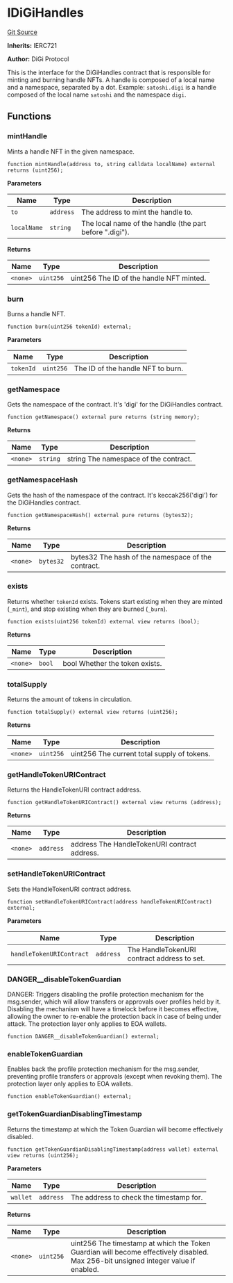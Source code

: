 # IDiGiHandles
[Git Source](https://github.com/digiv3rse/core-contracts/blob/5454b58664fab805b6888a68ff40915d251f32f3/contracts/interfaces/IDiGiHandles.sol)

**Inherits:**
IERC721

**Author:**
DiGi Protocol

This is the interface for the DiGiHandles contract that is responsible for minting and burning handle NFTs.
A handle is composed of a local name and a namespace, separated by a dot.
Example: `satoshi.digi` is a handle composed of the local name `satoshi` and the namespace `digi`.


## Functions
### mintHandle

Mints a handle NFT in the given namespace.


```solidity
function mintHandle(address to, string calldata localName) external returns (uint256);
```
**Parameters**

|Name|Type|Description|
|----|----|-----------|
|`to`|`address`|The address to mint the handle to.|
|`localName`|`string`|The local name of the handle (the part before ".digi").|

**Returns**

|Name|Type|Description|
|----|----|-----------|
|`<none>`|`uint256`|uint256 The ID of the handle NFT minted.|


### burn

Burns a handle NFT.


```solidity
function burn(uint256 tokenId) external;
```
**Parameters**

|Name|Type|Description|
|----|----|-----------|
|`tokenId`|`uint256`|The ID of the handle NFT to burn.|


### getNamespace

Gets the namespace of the contract. It's 'digi' for the DiGiHandles contract.


```solidity
function getNamespace() external pure returns (string memory);
```
**Returns**

|Name|Type|Description|
|----|----|-----------|
|`<none>`|`string`|string The namespace of the contract.|


### getNamespaceHash

Gets the hash of the namespace of the contract. It's keccak256('digi') for the DiGiHandles contract.


```solidity
function getNamespaceHash() external pure returns (bytes32);
```
**Returns**

|Name|Type|Description|
|----|----|-----------|
|`<none>`|`bytes32`|bytes32 The hash of the namespace of the contract.|


### exists

Returns whether `tokenId` exists.
Tokens start existing when they are minted (`_mint`),
and stop existing when they are burned (`_burn`).


```solidity
function exists(uint256 tokenId) external view returns (bool);
```
**Returns**

|Name|Type|Description|
|----|----|-----------|
|`<none>`|`bool`|bool Whether the token exists.|


### totalSupply

Returns the amount of tokens in circulation.


```solidity
function totalSupply() external view returns (uint256);
```
**Returns**

|Name|Type|Description|
|----|----|-----------|
|`<none>`|`uint256`|uint256 The current total supply of tokens.|


### getHandleTokenURIContract

Returns the HandleTokenURI contract address.


```solidity
function getHandleTokenURIContract() external view returns (address);
```
**Returns**

|Name|Type|Description|
|----|----|-----------|
|`<none>`|`address`|address The HandleTokenURI contract address.|


### setHandleTokenURIContract

Sets the HandleTokenURI contract address.


```solidity
function setHandleTokenURIContract(address handleTokenURIContract) external;
```
**Parameters**

|Name|Type|Description|
|----|----|-----------|
|`handleTokenURIContract`|`address`|The HandleTokenURI contract address to set.|


### DANGER__disableTokenGuardian

DANGER: Triggers disabling the profile protection mechanism for the msg.sender, which will allow
transfers or approvals over profiles held by it.
Disabling the mechanism will have a timelock before it becomes effective, allowing the owner to re-enable
the protection back in case of being under attack.
The protection layer only applies to EOA wallets.


```solidity
function DANGER__disableTokenGuardian() external;
```

### enableTokenGuardian

Enables back the profile protection mechanism for the msg.sender, preventing profile transfers or
approvals (except when revoking them).
The protection layer only applies to EOA wallets.


```solidity
function enableTokenGuardian() external;
```

### getTokenGuardianDisablingTimestamp

Returns the timestamp at which the Token Guardian will become effectively disabled.


```solidity
function getTokenGuardianDisablingTimestamp(address wallet) external view returns (uint256);
```
**Parameters**

|Name|Type|Description|
|----|----|-----------|
|`wallet`|`address`|The address to check the timestamp for.|

**Returns**

|Name|Type|Description|
|----|----|-----------|
|`<none>`|`uint256`|uint256 The timestamp at which the Token Guardian will become effectively disabled. Max 256-bit unsigned integer value if enabled.|


